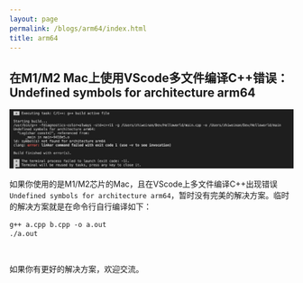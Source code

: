 ```yaml
---
layout: page
permalink: /blogs/arm64/index.html
title: arm64
---
```


## 在M1/M2 Mac上使用VScode多文件编译C++错误：Undefined symbols for architecture arm64



![error](arm64.assets/error.png)

如果你使用的是M1/M2芯片的Mac，且在VScode上多文件编译C++出现错误`Undefined symbols for architecture arm64`，暂时没有完美的解决方案。临时的解决方案就是在命令行自行编译如下：

```shell
g++ a.cpp b.cpp -o a.out
./a.out
```

<br>

如果你有更好的解决方案，欢迎交流。